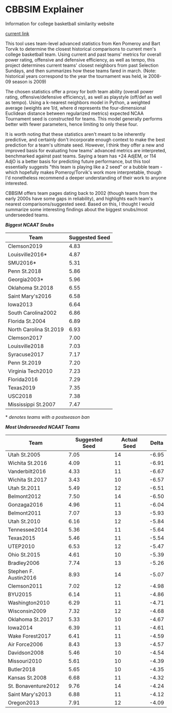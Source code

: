 # CBBSIM Explainer
Information for college basketball similarity website

[current link](cbbsim.herokuapp.com)

This tool uses team-level advanced statistics from Ken Pomeroy and Bart Torvik to determine the closest historical comparisons to current men's college basketball team. Using current and past teams' metrics for overall power rating, offensive and defensive efficiency, as well as tempo, this project determines current teams' closest neighbors from past Selection Sundays, and then summarizes how these teams fared in march. (Note: historical years correspond to the year the tournament was held, ie 2008-09 season is 2009)

The chosen statistics offer a proxy for both team ability (overall power rating, offensive/defensive efficiency), as well as playstyle (off/def as well as tempo). Using a k-nearest neighbors model in Python, a weighted average (weights are 1/d, where d represents the four-dimensional Euclidean distance between regularized metrics) expected NCAA Tournament seed is constructed for teams. This model generally performs better with fewer parameters, hence limiting to only these four.

It is worth noting that these statistics aren't meant to be inherently predictive, and certainly don't incorporate enough context to make the best prediction for a team's ultimate seed. However, I think they offer a new and improved basis for evaluating how teams' advanced metrics are interpreted, benchmarked against past teams. Saying a team has +24 AdjEM, or 114 AdjO is a better basis for predicting future performance, but this tool essentially suggests "this team is playing like a 2 seed" or a bubble team - which hopefully makes Pomeroy/Torvik's work more interpretable, though I'd nonetheless recommend a deeper understanding of their work to anyone interested.

CBBSIM offers team pages dating back to 2002 (though teams from the early 2000s have some gaps in reliability), and highlights each team's nearest comparisons/suggested seed. Based on this, I thought I would summarize some interesting findings about the biggest snubs/most underseeded teams.

__*Biggest NCAAT Snubs*__

| __Team__               | __Suggested Seed__ |
|------------------------|----------------|
| Clemson2019            | 4.83           |
| Louisville2016*        | 4.87           |
| SMU2016*               | 5.31           |
| Penn St.2018           | 5.86           |
| Georgia2003*           | 5.96           |
| Oklahoma St.2018       | 6.55           |
| Saint Mary's2016       | 6.58           |
| Iowa2013               | 6.64           |
| South Carolina2002     | 6.86           |
| Florida St.2004        | 6.89           |
| North Carolina St.2019 | 6.93           |
| Clemson2017            | 7.00           |
| Louisville2018         | 7.03           |
| Syracuse2017           | 7.17           |
| Penn St.2019           | 7.20           |
| Virginia Tech2010      | 7.23           |
| Florida2016            | 7.29           |
| Texas2019              | 7.35           |
| USC2018                | 7.38           |
| Mississippi St.2007    | 7.47           |

\* *denotes teams with a postseason ban*


__*Most Underseeded NCAAT Teams*__

| __Team__              | __Suggested Seed__ | __Actual Seed__ | __Delta__ |
|-----------------------|----------------|-------------|-------|
| Utah St.2005          | 7.05           | 14          | -6.95 |
| Wichita St.2016       | 4.09           | 11          | -6.91 |
| Vanderbilt2016        | 4.33           | 11          | -6.67 |
| Wichita St.2017       | 3.43           | 10          | -6.57 |
| Utah St.2011          | 5.49           | 12          | -6.51 |
| Belmont2012           | 7.50           | 14          | -6.50 |
| Gonzaga2016           | 4.96           | 11          | -6.04 |
| Belmont2011           | 7.07           | 13          | -5.93 |
| Utah St.2010          | 6.16           | 12          | -5.84 |
| Tennessee2014         | 5.36           | 11          | -5.64 |
| Texas2015             | 5.46           | 11          | -5.54 |
| UTEP2010              | 6.53           | 12          | -5.47 |
| Ohio St.2015          | 4.61           | 10          | -5.39 |
| Bradley2006           | 7.74           | 13          | -5.26 |
| Stephen F. Austin2016 | 8.93           | 14          | -5.07 |
| Clemson2011           | 7.02           | 12          | -4.98 |
| BYU2015               | 6.14           | 11          | -4.86 |
| Washington2010        | 6.29           | 11          | -4.71 |
| Wisconsin2009         | 7.32           | 12          | -4.68 |
| Oklahoma St.2017      | 5.33           | 10          | -4.67 |
| Iowa2014              | 6.39           | 11          | -4.61 |
| Wake Forest2017       | 6.41           | 11          | -4.59 |
| Air Force2006         | 8.43           | 13          | -4.57 |
| Davidson2008          | 5.46           | 10          | -4.54 |
| Missouri2010          | 5.61           | 10          | -4.39 |
| Butler2018            | 5.65           | 10          | -4.35 |
| Kansas St.2008        | 6.68           | 11          | -4.32 |
| St. Bonaventure2012   | 9.76           | 14          | -4.24 |
| Saint Mary's2013      | 6.88           | 11          | -4.12 |
| Oregon2013            | 7.91           | 12          | -4.09 |__
